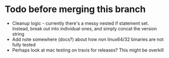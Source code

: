 # Todo before merging this branch

 * Cleanup logic - currently there's a messy nested if statement set. Instead, break out into individual ones, and simply concat the version string
 * Add note somewhere (docs?) about how non linux64/32 binaries are not fully tested
 * Perhaps look at mac testing on travis for releases? This might be overkill
